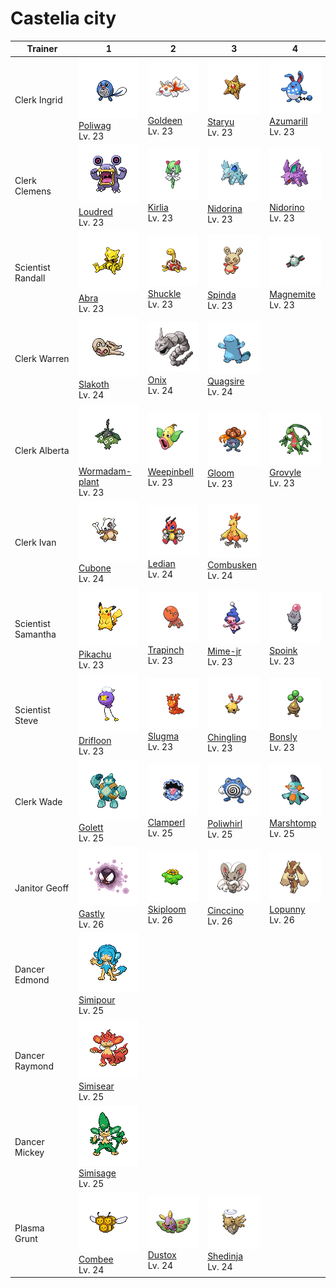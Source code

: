 # Castelia city

| Trainer            | 1                                                                                            | 2                                                                                    | 3                                                                                  | 4                                                                                  |
| ------------------ | -------------------------------------------------------------------------------------------- | ------------------------------------------------------------------------------------ | ---------------------------------------------------------------------------------- | ---------------------------------------------------------------------------------- |
| Clerk Ingrid       | ![poliwag](../../img/pokemon/060.png) <br/>[Poliwag](/pokemon/060) <br/>Lv. 23               | ![goldeen](../../img/pokemon/118.png) <br/>[Goldeen](/pokemon/118) <br/>Lv. 23       | ![staryu](../../img/pokemon/120.png) <br/>[Staryu](/pokemon/120) <br/>Lv. 23       | ![azumarill](../../img/pokemon/184.png) <br/>[Azumarill](/pokemon/184) <br/>Lv. 23 |
| Clerk Clemens      | ![loudred](../../img/pokemon/294.png) <br/>[Loudred](/pokemon/294) <br/>Lv. 23               | ![kirlia](../../img/pokemon/281.png) <br/>[Kirlia](/pokemon/281) <br/>Lv. 23         | ![nidorina](../../img/pokemon/030.png) <br/>[Nidorina](/pokemon/030) <br/>Lv. 23   | ![nidorino](../../img/pokemon/033.png) <br/>[Nidorino](/pokemon/033) <br/>Lv. 23   |
| Scientist Randall  | ![abra](../../img/pokemon/063.png) <br/>[Abra](/pokemon/063) <br/>Lv. 23                     | ![shuckle](../../img/pokemon/213.png) <br/>[Shuckle](/pokemon/213) <br/>Lv. 23       | ![spinda](../../img/pokemon/327.png) <br/>[Spinda](/pokemon/327) <br/>Lv. 23       | ![magnemite](../../img/pokemon/081.png) <br/>[Magnemite](/pokemon/081) <br/>Lv. 23 |
| Clerk Warren       | ![slakoth](../../img/pokemon/287.png) <br/>[Slakoth](/pokemon/287) <br/>Lv. 24               | ![onix](../../img/pokemon/095.png) <br/>[Onix](/pokemon/095) <br/>Lv. 24             | ![quagsire](../../img/pokemon/195.png) <br/>[Quagsire](/pokemon/195) <br/>Lv. 24   |
| Clerk Alberta      | ![wormadam-plant](../../img/pokemon/413.png) <br/>[Wormadam-plant](/pokemon/413) <br/>Lv. 23 | ![weepinbell](../../img/pokemon/070.png) <br/>[Weepinbell](/pokemon/070) <br/>Lv. 23 | ![gloom](../../img/pokemon/044.png) <br/>[Gloom](/pokemon/044) <br/>Lv. 23         | ![grovyle](../../img/pokemon/253.png) <br/>[Grovyle](/pokemon/253) <br/>Lv. 23     |
| Clerk Ivan         | ![cubone](../../img/pokemon/104.png) <br/>[Cubone](/pokemon/104) <br/>Lv. 24                 | ![ledian](../../img/pokemon/166.png) <br/>[Ledian](/pokemon/166) <br/>Lv. 24         | ![combusken](../../img/pokemon/256.png) <br/>[Combusken](/pokemon/256) <br/>Lv. 24 |
| Scientist Samantha | ![pikachu](../../img/pokemon/025.png) <br/>[Pikachu](/pokemon/025) <br/>Lv. 23               | ![trapinch](../../img/pokemon/328.png) <br/>[Trapinch](/pokemon/328) <br/>Lv. 23     | ![mime-jr](../../img/pokemon/439.png) <br/>[Mime-jr](/pokemon/439) <br/>Lv. 23     | ![spoink](../../img/pokemon/325.png) <br/>[Spoink](/pokemon/325) <br/>Lv. 23       |
| Scientist Steve    | ![drifloon](../../img/pokemon/425.png) <br/>[Drifloon](/pokemon/425) <br/>Lv. 23             | ![slugma](../../img/pokemon/218.png) <br/>[Slugma](/pokemon/218) <br/>Lv. 23         | ![chingling](../../img/pokemon/433.png) <br/>[Chingling](/pokemon/433) <br/>Lv. 23 | ![bonsly](../../img/pokemon/438.png) <br/>[Bonsly](/pokemon/438) <br/>Lv. 23       |
| Clerk Wade         | ![golett](../../img/pokemon/622.png) <br/>[Golett](/pokemon/622) <br/>Lv. 25                 | ![clamperl](../../img/pokemon/366.png) <br/>[Clamperl](/pokemon/366) <br/>Lv. 25     | ![poliwhirl](../../img/pokemon/061.png) <br/>[Poliwhirl](/pokemon/061) <br/>Lv. 25 | ![marshtomp](../../img/pokemon/259.png) <br/>[Marshtomp](/pokemon/259) <br/>Lv. 25 |
| Janitor Geoff      | ![gastly](../../img/pokemon/092.png) <br/>[Gastly](/pokemon/092) <br/>Lv. 26                 | ![skiploom](../../img/pokemon/188.png) <br/>[Skiploom](/pokemon/188) <br/>Lv. 26     | ![cinccino](../../img/pokemon/573.png) <br/>[Cinccino](/pokemon/573) <br/>Lv. 26   | ![lopunny](../../img/pokemon/428.png) <br/>[Lopunny](/pokemon/428) <br/>Lv. 26     |
| Dancer Edmond      | ![simipour](../../img/pokemon/516.png) <br/>[Simipour](/pokemon/516) <br/>Lv. 25             |
| Dancer Raymond     | ![simisear](../../img/pokemon/514.png) <br/>[Simisear](/pokemon/514) <br/>Lv. 25             |
| Dancer Mickey      | ![simisage](../../img/pokemon/512.png) <br/>[Simisage](/pokemon/512) <br/>Lv. 25             |
| Plasma Grunt       | ![combee](../../img/pokemon/415.png) <br/>[Combee](/pokemon/415) <br/>Lv. 24                 | ![dustox](../../img/pokemon/269.png) <br/>[Dustox](/pokemon/269) <br/>Lv. 24         | ![shedinja](../../img/pokemon/292.png) <br/>[Shedinja](/pokemon/292) <br/>Lv. 24   |